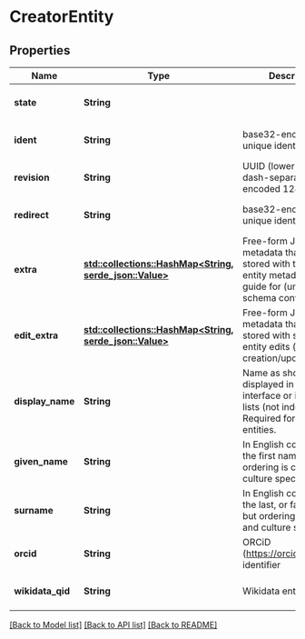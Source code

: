 # CreatorEntity

## Properties
Name | Type | Description | Notes
------------ | ------------- | ------------- | -------------
**state** | **String** |  | [optional] [default to None]
**ident** | **String** | base32-encoded unique identifier | [optional] [default to None]
**revision** | **String** | UUID (lower-case, dash-separated, hex-encoded 128-bit) | [optional] [default to None]
**redirect** | **String** | base32-encoded unique identifier | [optional] [default to None]
**extra** | [**std::collections::HashMap<String, serde_json::Value>**](AnyType.md) | Free-form JSON metadata that will be stored with the other entity metadata. See guide for (unenforced) schema conventions.  | [optional] [default to None]
**edit_extra** | [**std::collections::HashMap<String, serde_json::Value>**](AnyType.md) | Free-form JSON metadata that will be stored with specific entity edits  (eg, creation/update/delete).  | [optional] [default to None]
**display_name** | **String** | Name as should be displayed in web interface or in author lists (not index/sorted). Required for valid entities.  | [optional] [default to None]
**given_name** | **String** | In English commonly the first name, but ordering is context and culture specific.  | [optional] [default to None]
**surname** | **String** | In English commonly the last, or family name, but ordering is context  and culture specific.  | [optional] [default to None]
**orcid** | **String** | ORCiD (https://orcid.org) identifier | [optional] [default to None]
**wikidata_qid** | **String** | Wikidata entity QID | [optional] [default to None]

[[Back to Model list]](../README.md#documentation-for-models) [[Back to API list]](../README.md#documentation-for-api-endpoints) [[Back to README]](../README.md)


